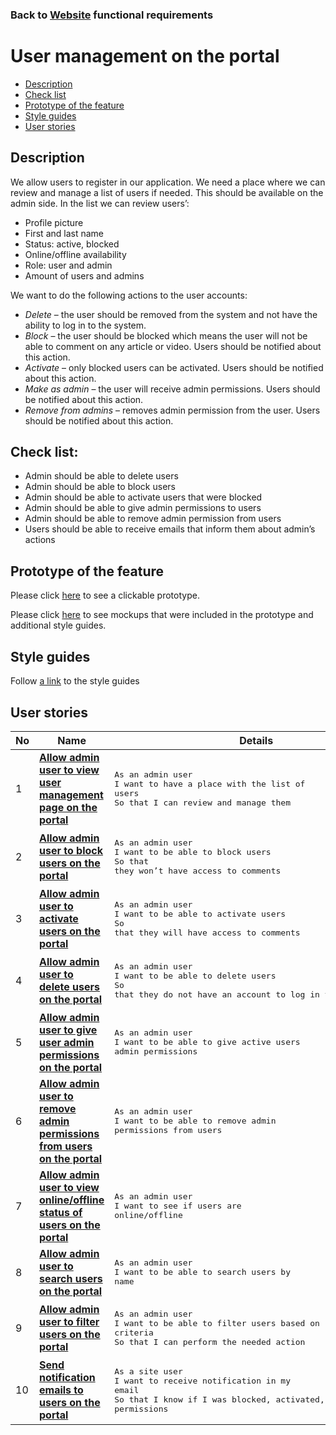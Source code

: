 ### Back to [Website](/sports_hub_portal/web_application_features/web_application_features_list/) functional requirements

# User management on the portal

- [Description](#description)
- [Check list](#check-list)
- [Prototype of the feature](#prototype-of-the-feature)
- [Style guides](#style-guides)
- [User stories](#user-stories)

## Description

We allow users to register in our application. We need a place where we can review and manage a list of users if needed. This should be available on the admin side. In the list we can review users’:
  - Profile picture
  - First and last name
  - Status: active, blocked
  - Online/offline availability
  - Role: user and admin
  - Amount of users and admins

We want to do the following actions to the user accounts:
  - <i>Delete</i> – the user should be removed from the system and not have the ability to log in to the system.
  - <i>Block</i> – the user should be blocked which means the user will not be able to comment on any article or video. Users should be notified about this action.
  - <i>Activate</i> – only blocked users can be activated. Users should be notified about this action.
  - <i>Make as admin</i> – the user will receive admin permissions. Users should be notified about this action.
  - <i>Remove from admins</i> – removes admin permission from the user. Users should be notified about this action.

## Check list:

  - Admin should be able to delete users
  - Admin should be able to block users
  - Admin should be able to activate users that were blocked
  - Admin should be able to give admin permissions to users
  - Admin should be able to remove admin permission from users
  - Users should be able to receive emails that inform them about admin’s actions

## Prototype of the feature

Please click [here](https://www.figma.com/proto/8nNZGVmkZ2ukXV7NhmawgO/User-Management?node-id=0%3A1075&viewport=-111%2C560%2C0.05949114263057709&scaling=min-zoom) to see a clickable prototype.

Please click [here](https://www.figma.com/file/8nNZGVmkZ2ukXV7NhmawgO/User-Management?node-id=0%3A1073) to see mockups that were included in the prototype and additional style guides.

## Style guides

Follow [a link](https://www.figma.com/proto/0zkkf5WC77OSpvyD6YXpFE/Style-guides?page-id=0%3A1&node-id=19%3A5368&viewport=266%2C48%2C0.54&scaling=min-zoom&starting-point-node-id=19%3A5368) to the style guides

## User stories

No           |      Name     |   Details
------------ | ------------- | -------------
1 |[**Allow admin user to view user management page on the portal**](/sports_hub_portal/web_application_features/user_management/user_stories/create_user_management_page_on_the_admin_side)|<pre>As an admin user<br>I want to have a place with the list of users<br>So that I can review and manage them</pre>
2 |[**Allow admin user to block users on the portal**](/sports_hub_portal/web_application_features/user_management/user_stories/block_user)|<pre>As an admin user<br>I want to be able to block users<br>So that they won’t have access to comments</pre>
3 |[**Allow admin user to activate users on the portal**](/sports_hub_portal/web_application_features/user_management/user_stories/activate_user)|<pre>As an admin user<br>I want to be able to activate users<br>So that they will have access to comments</pre>
4 |[**Allow admin user to delete users on the portal**](/sports_hub_portal/web_application_features/user_management/user_stories/delete_user)|<pre>As an admin user<br>I want to be able to delete users<br>So that they do not have an account to log in to the system</pre>
5 |[**Allow admin user to give user admin permissions on the portal**](/sports_hub_portal/web_application_features/user_management/user_stories/give_user_admin_permissions)|<pre>As an admin user<br>I want to be able to give active users admin permissions</pre>
6 |[**Allow admin user to remove admin permissions from users on the portal**](/sports_hub_portal/web_application_features/user_management/user_stories/remove_admin_permissions_from_the_user)|<pre>As an admin user<br>I want to be able to remove admin permissions from users</pre>
7 |[**Allow admin user to view online/offline status of users on the portal**](/sports_hub_portal/web_application_features/user_management/user_stories/view_online_offline_status_of_the_users)|<pre>As an admin user<br>I want to see if users are online/offline</pre>
8 |[**Allow admin user to search users on the portal**](/sports_hub_portal/web_application_features/user_management/user_stories/search_users)|<pre>As an admin user<br>I want to be able to search users by name</pre>
9 |[**Allow admin user to filter users on the portal**](/sports_hub_portal/web_application_features/user_management/user_stories/filter_users)|<pre>As an admin user<br>I want to be able to filter users based on criteria<br>So that I can perform the needed action</pre>
10 |[**Send notification emails to users on the portal**](/sports_hub_portal/web_application_features/user_management/user_stories/send_notification_emails_to_the_user)|<pre>As a site user<br>I want to receive notification in my email<br>So that I know if I was blocked, activated, got/lost admin permissions</pre>
